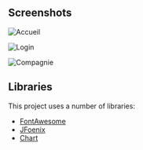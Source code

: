 ## Screenshots


![Accueil](https://user-images.githubusercontent.com/96668073/204404822-f04fb021-d5a8-4bba-b71c-7366ce9d602e.png)

![Login](https://user-images.githubusercontent.com/96668073/204405361-3e061dd4-22f1-4007-ab3b-6ac49e85cf7e.png)

![Compagnie](https://user-images.githubusercontent.com/96668073/204405419-d84cb49a-829d-4038-9d12-c3dafd64aadc.png)

## Libraries
This project uses a number of libraries:
- [FontAwesome]()
- [JFoenix](https://github.com/sshahine/JFoenix)
- [Chart](https://github.com/HanSolo/charts)
